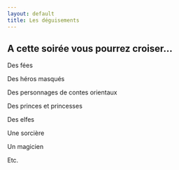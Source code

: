 ```yaml
---
layout: default
title: Les déguisements
---
```


## A cette soirée vous pourrez croiser...

Des fées

Des héros masqués

Des personnages de contes orientaux

Des princes et princesses

Des elfes

Une sorcière

Un magicien

Etc.